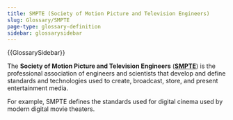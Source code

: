 ```yaml
---
title: SMPTE (Society of Motion Picture and Television Engineers)
slug: Glossary/SMPTE
page-type: glossary-definition
sidebar: glossarysidebar
---
```


{{GlossarySidebar}}

The **Society of Motion Picture and Television Engineers** (**[SMPTE](https://www.smpte.org/)**) is the professional association of engineers and scientists that develop and define standards and technologies used to create, broadcast, store, and present entertainment media.

For example, SMPTE defines the standards used for digital cinema used by modern digital movie theaters.
